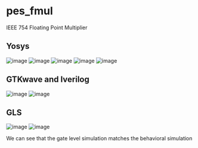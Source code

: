 # pes_fmul

IEEE 754 Floating Point Multiplier

## Yosys


![image](https://github.com/mauriya0202/pes_fmul/assets/112739882/d9986110-4e44-4de9-b606-d78f3de24d50)
![image](https://github.com/mauriya0202/pes_fmul/assets/112739882/cd486440-011b-4ab1-9e28-ca6cb7e5d08b)
![image](https://github.com/mauriya0202/pes_fmul/assets/112739882/c264a898-4cf5-48fc-b921-af6ba3ea8054)
![image](https://github.com/mauriya0202/pes_fmul/assets/112739882/baf6f37b-56a0-4799-a4bb-9186f5b2cc9c)
![image](https://github.com/mauriya0202/pes_fmul/assets/112739882/d45135d6-9c9d-41bc-8395-bc984ed1e809)



## GTKwave and Iverilog 

![image](https://github.com/mauriya0202/pes_fmul/assets/112739882/91f1ee2f-bec1-43d9-ae3f-cd9a0212de8f)
![image](https://github.com/mauriya0202/pes_fmul/assets/112739882/634012b3-b091-4287-8f2a-1d8a6a8b0979)

## GLS

![image](https://github.com/mauriya0202/pes_fmul/assets/112739882/d8f0e037-ad8a-45f2-9255-34991b233122)
![image](https://github.com/mauriya0202/pes_fmul/assets/112739882/15d10d65-a20d-4686-8ef0-653e4b35a62e)

We can see that the gate level simulation matches the behavioral simulation
